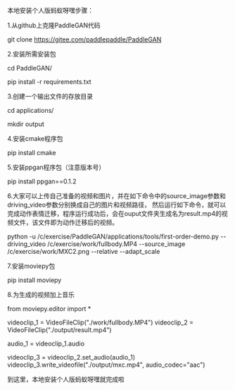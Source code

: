 本地安装个人版蚂蚁呀嘿步骤：

1.从github上克隆PaddleGAN代码

git clone https://gitee.com/paddlepaddle/PaddleGAN

2.安装所需安装包

cd PaddleGAN/

pip install -r requirements.txt

3.创建一个输出文件的存放目录

cd applications/

mkdir output

4.安装cmake程序包

pip install cmake

5.安装ppgan程序包（注意版本号）

pip install ppgan==0.1.2

6.大家可以上传自己准备的视频和图片，并在如下命令中的source_image参数和driving_video参数分别换成自己的图片和视频路径，
然后运行如下命令，就可以完成动作表情迁移，程序运行成功后，会在ouput文件夹生成名为result.mp4的视频文件，该文件即为动作迁移后的视频。

python -u /c/exercise/PaddleGAN/applications/tools/first-order-demo.py  --driving_video /c/exercise/work/fullbody.MP4  --source_image /c/exercise/work/MXC2.png --relative --adapt_scale

7.安装moviepy包

pip install moviepy

8.为生成的视频加上音乐

from moviepy.editor import *

videoclip_1 = VideoFileClip("./work/fullbody.MP4")
videoclip_2 = VideoFileClip("./output/result.mp4")

audio_1 = videoclip_1.audio

videoclip_3 = videoclip_2.set_audio(audio_1)
videoclip_3.write_videofile("./output/mxc.mp4", audio_codec="aac")


到这里，本地安装个人版蚂蚁呀嘿就完成啦
